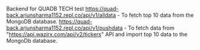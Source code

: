 Backend for QUADB TECH test
https://quad-back.arjunsharma1152.repl.co/api/v1/alldata - To fetch top 10 data from the MongoDB database.
https://quad-back.arjunsharma1152.repl.co/api/v1/pushdata - To fetch data from "https://api.wazirx.com/api/v2/tickers" API and import top 10 data to the MongoDb database.
